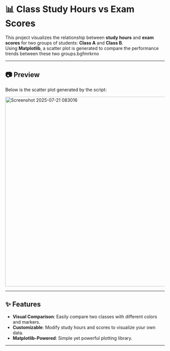 # 📊 Class Study Hours vs Exam Scores

This project visualizes the relationship between **study hours** and **exam scores** for two groups of students: **Class A** and **Class B**.  
Using **Matplotlib**, a scatter plot is generated to compare the performance trends between these two groups.bgfmrkrno

---

## 📷 Preview
Below is the scatter plot generated by the script:

<img width="860" height="600" alt="Screenshot 2025-07-21 083016" src="https://github.com/user-attachments/assets/9bad78a9-e3cf-4456-acd5-d8c1b8aef047" />

---

## ✨ Features
- **Visual Comparison**: Easily compare two classes with different colors and markers.
- **Customizable**: Modify study hours and scores to visualize your own data.
- **Matplotlib-Powered**: Simple yet powerful plotting library.

---

